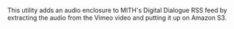 This utility adds an audio enclosure to MITH's Digital Dialogue RSS feed by
extracting the audio from the Vimeo video and putting it up on Amazon S3.

